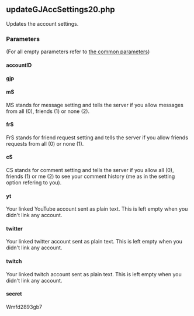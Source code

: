 ## updateGJAccSettings20.php
Updates the account settings.
### Parameters
(For all empty parameters refer to [the common parameters](https://github.com/SMJSGaming/GDDocs/blob/master/endpoints/common_parameters.md))
#### accountID
#### gjp
#### mS
MS stands for message setting and tells the server if you allow messages from all (0), friends (1) or none (2).
#### frS
FrS stands for friend request setting and tells the server if you allow friends requests from all (0) or none (1).
#### cS
CS stands for comment setting and tells the server if you allow all (0), friends (1) or me (2) to see your comment history (me as in the setting option refering to you).
#### yt
Your linked YouTube account sent as plain text. This is left empty when you didn't link any account.
#### twitter
Your linked twitter account sent as plain text. This is left empty when you didn't link any account.
#### twitch
Your linked twitch account sent as plain text. This is left empty when you didn't link any account.
#### secret
Wmfd2893gb7
